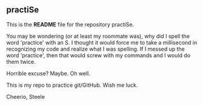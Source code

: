 ## practiSe

This is the **README** file for the repository practiSe.

You may be wondering (or at least my roommate was), why did I spell the word 'practice' with an S. I thought it would force me to take a millisecond in recognizing my code and realize what I was spelling. If I messed up the word 'practice', then that would screw with my commands and I would do them twice. 

Horrible excuse? Maybe. Oh well. 

This is my repo to practice git/GitHub. Wish me luck.

Cheerio,
Steele
